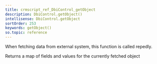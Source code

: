 ```yaml
---
title: crmscript_ref_DbiControl_getObject
description: DbiControl.getObject()
intellisense: DbiControl.getObject
sortOrder: 253
keywords: getObject()
so.topic: reference
---
```



When fetching data from external system, this function is called repedly.


Returns a map of fields and values for the currently fetched object


